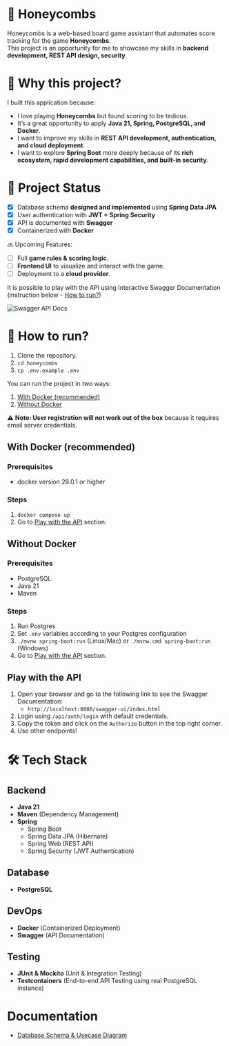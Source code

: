# 🐝 Honeycombs 

Honeycombs is a web-based board game assistant that automates score tracking for the game **Honeycombs**.  
This project is an opportunity for me to showcase my skills in **backend development, REST API design, security**.

# 🚀 Why this project?

I built this application because:
- I love playing **Honeycombs** but found scoring to be tedious.
- It’s a great opportunity to apply **Java 21, Spring, PostgreSQL, and Docker**.
- I want to improve my skills in **REST API development, authentication, and cloud deployment**.
- I want to explore **Spring Boot** more deeply because of its **rich ecosystem, rapid development capabilities, and built-in security**.

# 🚧 Project Status
- [x] Database schema **designed and implemented** using **Spring Data JPA**
- [x] User authentication with **JWT + Spring Security**  
- [x] API is documented with **Swagger**  
- [x] Containerized with **Docker**

🔜 Upcoming Features:
- [ ] Full **game rules & scoring logic**.
- [ ] **Frontend UI** to visualize and interact with the game.
- [ ] Deployment to a **cloud provider**.

It is possible to play with the API using Interactive Swagger Documentation (instruction below - [How to run?](README.md#how-to-run))

![Swagger API Docs](https://github.com/user-attachments/assets/52a6550d-6078-436a-b504-317756a7d5f4)


# 🚀 How to run?
1. Clone the repository.
2. `cd honeycombs`
3. `cp .env.example .env`

You can run the project in two ways:
1. [With Docker (recommended)](README.md#with-docker-recommended)
2. [Without Docker](./README.md#without-docker)

⚠ **Note: User registration will not work out of the box** because it requires email server credentials.

## With Docker (recommended)

### Prerequisites
- docker version 28.0.1 or higher

### Steps
1. `docker compose up`
2. Go to [Play with the API](README.md#play-with-the-api) section.


## Without Docker

### Prerequisites
- PostgreSQL
- Java 21
- Maven

### Steps
1. Run Postgres
2. Set `.env` variables according to your Postgres configuration
3. `./mvnw spring-boot:run` (Linux/Mac) or `./mvnw.cmd spring-boot:run` (Windows)
4. Go to [Play with the API](README.md#play-with-the-api) section.

## Play with the API
1. Open your browser and go to the following link to see the Swagger Documentation:
   - `http://localhost:8080/swagger-ui/index.html`
2. Login using `/api/auth/login` with default credentials.
3. Copy the token and click on the `Authorize` button in the top right corner.
4. Use other endpoints!

# 🛠️ Tech Stack

## Backend
- **Java 21**
- **Maven** (Dependency Management)
- **Spring**
  - Spring Boot
  - Spring Data JPA (Hibernate)
  - Spring Web (REST API)
  - Spring Security (JWT Authentication)

## Database
- **PostgreSQL**

## DevOps
- **Docker** (Containerized Deployment)
- **Swagger** (API Documentation)

## Testing
- **JUnit & Mockito** (Unit & Integration Testing)
- **Testcontainers** (End-to-end API Testing using real PostgreSQL instance)

# Documentation
- [Database Schema & Usecase Diagram](https://drive.google.com/file/d/1Ko0AT8uNz0bPKFwKxLztMn6k77T__1uU/view)

